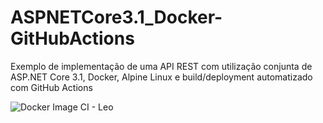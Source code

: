 # ASPNETCore3.1_Docker-GitHubActions
Exemplo de implementação de uma API REST com utilização conjunta de ASP.NET Core 3.1, Docker, Alpine Linux e build/deployment automatizado com GitHub Actions

![Docker Image CI - Leo](https://github.com/leofmoura/ASPNETCore3.1_Docker-GitHubActions/workflows/Docker%20Image%20CI%20-%20Leo/badge.svg)
